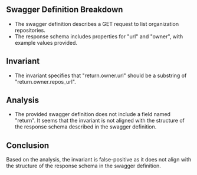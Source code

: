 ## Swagger Definition Breakdown
- The swagger definition describes a GET request to list organization repositories.
- The response schema includes properties for "url" and "owner", with example values provided.

## Invariant
- The invariant specifies that "return.owner.url" should be a substring of "return.owner.repos_url".

## Analysis
- The provided swagger definition does not include a field named "return". It seems that the invariant is not aligned with the structure of the response schema described in the swagger definition.

## Conclusion
Based on the analysis, the invariant is false-positive as it does not align with the structure of the response schema in the swagger definition.
